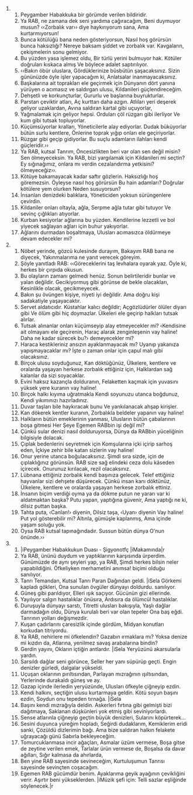 <ol>
  <li>
    <ol>
      <li>Peygamber Habakkuka bir görümde verilen bildiridir.</li>
      <li>Ya RAB, ne zamana dek seni yardıma çağıracağım, Beni duymuyor musun? ‹‹Zorbalık var›› diye haykırıyorum sana, Ama kurtarmıyorsun!</li>
      <li>Bunca kötülüğü bana neden gösteriyorsun, Nasıl hoş görürsün bunca haksızlığı? Nereye baksam şiddet ve zorbalık var. Kavgaların, çekişmelerin sonu gelmiyor.</li>
      <li>Bu yüzden yasa işlemez oldu, Bir türlü yerini bulmuyor hak. Kötüler doğruları kıskaca almış Ve böylece adalet saptırılıyor.</li>
      <li>‹‹Bakın öbür uluslara, Gördüklerinize büsbütün şaşacaksınız. Sizin gününüzde öyle işler yapacağım ki, Anlatsalar inanmayacaksınız.</li>
      <li>Başkalarına ait toprakları ele geçirmek için Dünyanın dört yanına yürüyen o acımasız ve saldırgan ulusu, Kildanileri güçlendireceğim.</li>
      <li>Dehşetli ve korkunçturlar, Gururlu ve başlarına buyrukturlar.</li>
      <li>Parstan çeviktir atları, Aç kurttan daha azgın. Atlıları yeri deşerek geliyor uzaklardan, Avına saldıran kartal gibi uçuyorlar,</li>
      <li>Yağmalamak için geliyor hepsi. Orduları çöl rüzgarı gibi ilerliyor Ve kum gibi tutsak topluyorlar.</li>
      <li>Küçümsüyorlar kralları, Yöneticilerle alay ediyorlar. Dudak büküyorlar bütün surlu kentlere, Önlerine toprak yığıp onları ele geçiriyorlar.</li>
      <li>Rüzgar gibi geçip gidiyorlar. Bu suçlu adamların ilahları kendi güçleridir.››</li>
      <li>Ya RAB, kutsal Tanrım, Öncesizlikten beri var olan sen değil misin? Sen ölmeyeceksin. Ya RAB, bizi yargılamak için Kildanileri mi seçtin? Ey sığınağımız, onlara mı verdin cezalandırma yetkisini? ölmeyeceğiz››.</li>
      <li>Kötüye bakamayacak kadar saftır gözlerin. Haksızlığı hoş göremezsin. Öyleyse nasıl hoş görürsün Bu hain adamları? Doğrular kötülere yem olurken Neden susuyorsun?</li>
      <li>İnsanları denizdeki balıklara, Yöneticiden yoksun sürüngenlere çevirdin.</li>
      <li>Kildaniler onları oltayla, ağla, Serpme ağla tutar gibi tutuyor Ve sevinç çığlıkları atıyorlar.</li>
      <li>Kurban kesiyorlar ağlarına bu yüzden. Kendilerine lezzetli ve bol yiyecek sağlayan ağları için buhur yakıyorlar.</li>
      <li>Ağlarını durmadan boşaltmaya, Ulusları acımasızca öldürmeye devam edecekler mi?</li>
    </ol>
  </li>
  <li>
    <ol>
      <li>Nöbet yerinde, gözcü kulesinde durayım, Bakayım RAB bana ne diyecek, Yakınmalarıma ne yanıt verecek göreyim.</li>
      <li>Şöyle yanıtladı RAB: ‹‹Göreceklerini taş levhalara oyarak yaz. Öyle ki, herkes bir çırpıda okusun.</li>
      <li>Bu olayların zamanı gelmedi henüz. Sonun belirtileridir bunlar ve yalan değildir. Gecikiyormuş gibi görünse de bekle olacakları, Kesinlikle olacak, gecikmeyecek.</li>
      <li>Bakın şu övüngen kişiye, niyeti iyi değildir. Ama doğru kişi sadakatiyle yaşayacaktır.</li>
      <li>Servet aldatıcıdır. Küstahlar kalıcı değildir; Açgözlüdürler ölüler diyarı gibi Ve ölüm gibi hiç doymazlar. Ülkeleri ele geçirip halkları tutsak alırlar.</li>
      <li>Tutsak alınanlar onları küçümseyip alay etmeyecekler mi? ‹Kendisine ait olmayanı ele geçirenin, Haraç alarak zenginleşenin vay haline! Daha ne kadar sürecek bu?› demeyecekler mi?</li>
      <li>Haraca kestikleriniz ansızın ayaklanmayacak mı? Uyanıp yakanıza yapışmayacaklar mı? İşte o zaman onlar için çapul malı gibi olacaksınız.</li>
      <li>Birçok ulusu soyduğunuz, Kan döktüğünüz, Ülkelere, kentlere ve oralarda yaşayan herkese zorbalık ettiğiniz için, Halklardan sağ kalanlar da sizi soyacaklar.</li>
      <li>Evini haksız kazançla dolduranın, Felaketten kaçmak için yuvasını yüksek yere kuranın vay haline!</li>
      <li>Birçok halkı kıyıma uğratmakla Kendi soyunuzu utanca boğdunuz, Kendi yıkımınızı hazırladınız.</li>
      <li>Duvar taşları bile haykıracak bunu Ve yankılanacak ahşap kirişler.</li>
      <li>Kan dökerek kentler kuranın, Zorbalıkla beldeler yapanın vay haline!</li>
      <li>Halkların bütün emeklerinin yanması, Ulusların bütün çabalarının boşa gitmesi Her Şeye Egemen RABbin işi değil mi?</li>
      <li>Çünkü sular denizi nasıl dolduruyorsa, Dünya da RABbin yüceliğinin bilgisiyle dolacak.</li>
      <li>Çıplak bedenlerini seyretmek için Komşularına içki içirip sarhoş eden, İçkiye zehir bile katan sizlerin vay haline!</li>
      <li>Onur yerine utanca boğulacaksınız. Şimdi sıra sizde, için de çıplaklığınız görünsün. RAB size sağ elindeki ceza dolu kâseden içirecek. Onurunuz kırılacak, rezil olacaksınız.</li>
      <li>Lübnana ettiğiniz zorbalık kendi başınıza gelecek. Telef ettiğiniz hayvanlar sizi dehşete düşürecek. Çünkü insan kanı döktünüz, Ülkelere, kentlere ve oralarda yaşayan herkese zorbalık ettiniz.</li>
      <li>İnsanın biçim verdiği oyma ya da dökme putun ne yararı var ki aldatmaktan başka? Putu yapan, yaptığına güvenir, Ama yaptığı ne ki, dilsiz puttan başka.</li>
      <li>Tahta puta, ‹Canlan!› diyenin, Dilsiz taşa, ‹Uyan› diyenin Vay haline! Put yol gösterebilir mi? Altınla, gümüşle kaplanmış, Ama içinde yaşam soluğu yok.</li>
      <li>Oysa RAB kutsal tapınağındadır. Sussun bütün dünya O'nun önünde.››</li>
    </ol>
  </li>
  <li>
    <ol>
      <li>|iPeygamber Habakkukun Duası - Şigyonotfç |iMakamında|r</li>
      <li>Ya RAB, ününü duydum ve yaptıklarının karşısında ürperdim. Günümüzde de aynı şeyleri yap, ya RAB, Şimdi herkes bilsin neler yapabildiğini. Öfkeliyken merhametini anımsa! biçimi olduğu sanılıyor.</li>
      <li>Tanrı Temandan, Kutsal Tanrı Paran Dağından geldi. |iSela Görkemi kapladı gökleri, Ona sunulan övgüler dünyayı doldurdu. sanılıyor.</li>
      <li>Güneş gibi parıldıyor, Elleri ışık saçıyor. Gücünün gizi ellerinde.</li>
      <li>Yayılıyor salgın hastalıklar önüsıra, Ardısıra da ölümcül hastalıklar.</li>
      <li>Duruşuyla dünyayı sarstı, Titretti ulusları bakışıyla, Yaşlı dağlar darmadağın oldu, Dünya kurulalı beri var olan tepeler Ona baş eğdi. Tanrının yolları değişmezdir.</li>
      <li>Kuşan çadırlarını çaresizlik içinde gördüm, Midyan konutları korkudan titriyordu.</li>
      <li>Ya RAB, nehirlere mi öfkelendin? Gazabın ırmaklara mı? Yoksa denize mi kızdın da, Atlarına, yenilmez savaş arabalarına bindin?</li>
      <li>Gerdin yayını, Okların içtiğin antlardır. |iSela Yeryüzünü akarsularla yardın.</li>
      <li>Sarsıldı dağlar seni görünce, Seller her yanı süpürüp geçti. Engin denizler gürledi, dalgalar yükseldi.</li>
      <li>Uçuşan oklarının pırıltısından, Parlayan mızrağının ışıltısından, Yerlerinde durakaldı güneş ve ay.</li>
      <li>Gazap içinde ilerledin yeryüzünde, Ulusları öfkeyle çiğneyip ezdin.</li>
      <li>Kendi halkını, seçtiğin ulusu kurtarmaya geldin. Kötü soyun başını ezdin, Soydun onu tepeden tırnağa. |iSela</li>
      <li>Başını kendi mızrağıyla deldin. Askerleri fırtına gibi gelmişti bizi dağıtmaya, Saklanan düşkünleri yok etmiş gibi seviniyorlardı.</li>
      <li>Sense atlarınla çiğneyip geçtin büyük denizleri, Sularını köpürterek...</li>
      <li>Sesini duyunca yüreğim hopladı, Seğirdi dudaklarım, Kemiklerim eridi sanki, Çözüldü dizlerimin bağı. Ama bize saldıran halkın felakete uğrayacağı günü Sabırla bekleyeceğim.</li>
      <li>Tomurcuklanmasa incir ağaçları, Asmalar üzüm vermese, Boşa gitse de zeytine verilen emek, Tarlalar ürün vermese de, Boşalsa da davar ağılları, Sığır kalmasa da ahırlarda,</li>
      <li>Ben yine RAB sayesinde sevineceğim, Kurtuluşumun Tanrısı sayesinde sevinçten coşacağım.</li>
      <li>Egemen RAB gücümdür benim. Ayaklarıma geyik ayağının çevikliğini verir. Aşırtır beni yükseklerden. |iMüzik şefi için: Telli sazlar eşliğinde söylenecek.|r</li>
    </ol>
  </li>
</ol>